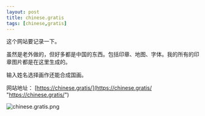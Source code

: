 ```yaml
---
layout: post
title: chinese.gratis
tags: [chinese,gratis]
---
```

这个网站要记录一下。

虽然是老外做的，但好多都是中国的东西。包括印章、地图、字体。我的所有的印章图片都是在这里生成的。

输入姓名选择画作还能合成国画。

网站地址：
[https://chinese.gratis/](https://chinese.gratis/ "https://chinese.gratis/")
<!---more--->
![chinese.gratis.png](https://i.loli.net/2019/07/24/5d384aaf0b67027578.png)
